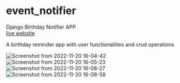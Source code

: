 # event_notifier
Django Birthday Notifier APP\
[live website](https://mahadisheriff.pythonanywhere.com/)

A birthday reminder app with user functionalities and crud operations 


![Screenshot from 2022-11-20 16-04-42](https://user-images.githubusercontent.com/70480860/202909968-da6e07a3-ccdf-4b3b-914b-fcd61cde5ee1.png)
![Screenshot from 2022-11-20 16-05-23](https://user-images.githubusercontent.com/70480860/202909970-22061356-2307-48d4-8631-8eced161fc72.png)
![Screenshot from 2022-11-20 16-08-27](https://user-images.githubusercontent.com/70480860/202909972-920ca7a2-4fcc-4233-a235-f9ea5ca43216.png)
![Screenshot from 2022-11-20 16-08-58](https://user-images.githubusercontent.com/70480860/202909973-eedac1a8-66ab-4357-aaf2-81f7fead61c8.png)
